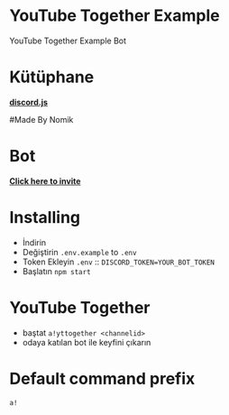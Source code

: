 # YouTube Together Example
YouTube Together Example Bot

# Kütüphane
**[discord.js](https://discord.js.org)**

#Made By Nomik

# Bot
**[Click here to invite](https://discord.com/api/oauth2/authorize?client_id=880333148263706645&permissions=3073&scope=bot)**

# Installing
- İndirin
- Değiştirin `.env.example` to `.env`
- Token Ekleyin `.env` :: `DISCORD_TOKEN=YOUR_BOT_TOKEN`
- Başlatın `npm start`

# YouTube Together
- baştat `a!yttogether <channelid>`
- odaya katılan bot ile keyfini çıkarın

# Default command prefix
`a!`